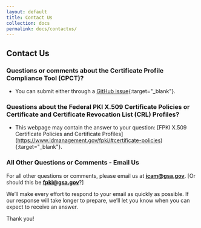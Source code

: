 ```yaml
---
layout: default
title: Contact Us
collection: docs
permalink: docs/contactus/
---
```


## Contact Us

### Questions or comments about the Certificate Profile Compliance Tool (CPCT)? 

* You can submit either through a [GitHub issue](https://github.com/GSA/fpkilint/){:target="_blank"}. 

### Questions about the Federal PKI X.509 Certificate Policies or Certificate and Certificate Revocation List (CRL) Profiles? 

* This webpage may contain the answer to your question: [FPKI X.509 Certificate Policies and Certificate Profiles] (https://www.idmanagement.gov/fpki/#certificate-policies){:target="_blank"}. 

### All Other Questions or Comments - Email Us

For all other questions or comments, please email us at **icam@gsa.gov**. [Or should this be **fpki@gsa.gov**?]    

We’ll make every effort to respond to your email as quickly as possible. If our response will take longer to prepare, we’ll let you know when you can expect to receive an answer.

Thank you!
